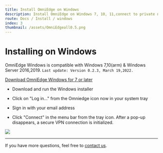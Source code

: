 ```yaml
---
title: Install OmniEdge on Windows
description: Install OmniEdge on Windows 7, 10, 11,connect to private network.
route: Docs / Install / windows
index: 3
thumbnail: /assets/OmniEdgeall0.5.png
---
```


# Installing on Windows

OmniEdge Windows is compatible with Windows 7,10(arm) & Windows Server 2016,2019. `Last update: Version 0.2.3, March 19,2022.`

[Download OmniEdge Windows for 7 or later](/install/download/0.2.3/omniedge-setup-0.2.3.exe)

+ Download and run the Windows installer

+ Click on "Log in…" from the Omniedge icon now in your system tray

+ Sign in with your email address

+ Click "Connect" in the menu bar from the tray icon. After a pop-up disappears, a secure VPN connection is initialized.

![](/assets/download/win-installation.gif)

----

If you have more questions, feel free to [contact us](mailto:support@omniedge.io).
